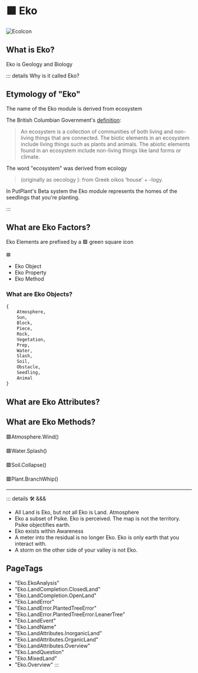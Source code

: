 
# 🟩  <eko>Eko</eko>

![EcoIcon](/Eko/Eko_Icon.png)

## What is <eko>Eko</eko>?

Eko is Geology and Biology

::: details Why is it called <eko>Eko</eko>?

## Etymology of "<eko>Eko</eko>"

The name of the Eko module is derived from <eko>eco</eko>system

The British Columbian Government's [definition](https://www2.gov.bc.ca/gov/content/environment/plants-animals-ecosystems/ecosystems):
> An ecosystem is a collection of communities of both living and non-living things that are connected. The biotic elements in an ecosystem include living things such as plants and animals. The abiotic elements found in an ecosystem include non-living things like land forms or climate.

The word "<eko>eco</eko>system" was derived from <eko>eco</eko>logy

> (originally as <eko>oeco</eko>logy ): from Greek <eko>oikos</eko> ‘house’ + -logy.

In PutPlant's <beta>Beta system</beta> the <eko>Eko</eko> module represents the <eko>homes</eko> of the seedlings that you're planting.

:::

## <eko>What are Eko Factors?</eko>

Eko Elements are prefixed by a 🟩 green square icon

```py
🟩
```

- Eko Object
- Eko Property
- Eko Method

### <eko>What are Eko Objects?</eko>

```py
{
    Atmosphere,
    Sun,
    Block,
    Piece,
    Rock,
    Vegetation,
    Prep,
    Water,
    Slash,
    Soil,
    Obstacle,
    Seedling,
    Animal
}
```

## <eko>What are Eko Attributes?</eko>

## <eko>What are Eko Methods?</eko>

🟩<eko>Atmosphere.Wind()</eko>

🟩<eko>Water.Splash()</eko>

🟩<eko>Soil.Collapse()</eko>

🟩<eko>Plant.BranchWhip()</eko>

---

<!-- =================================================== -->
<!-- =================================================== -->
<!-- =================================================== -->
<!-- =================================================== -->
<!-- =================================================== -->
::: details 🛠 <dev>&&&</dev>



- All Land is Eko, but not all Eko is Land. Atmosphere
- Eko a subset of Psike. Eko is perceived. The map is not the territory. Psike objectifies earth.
- Eko exists within Awareness
- A meter into the residual is no longer Eko. Eko is only earth that you interact with.
- A storm on the other side of your valley is not Eko.



<h2>PageTags</h2>

- "Eko.EkoAnalysis"
- "Eko.LandCompletion.ClosedLand"
- "Eko.LandCompletion.OpenLand"
- "Eko.LandError"
- "Eko.LandError.PlantedTreeError"
- "Eko.LandError.PlantedTreeError.LeanerTree"
- "Eko.LandEvent"
- "Eko.LandName"
- "Eko.LandAttributes.InorganicLand"
- "Eko.LandAttributes.OrganicLand"
- "Eko.LandAttributes.Overview"
- "Eko.LandQuestion"
- "Eko.MixedLand"
- "Eko.Overview"
:::
